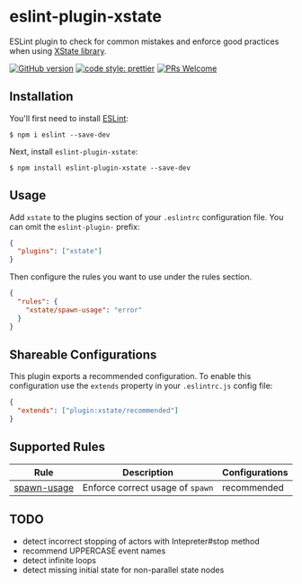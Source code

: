 # eslint-plugin-xstate

ESLint plugin to check for common mistakes and enforce good practices when using [XState library](https://xstate.js.org/).

[![GitHub version](https://badge.fury.io/gh/Naereen%2FStrapDown.js.svg)](https://github.com/Naereen/StrapDown.js)
[![code style: prettier](https://img.shields.io/badge/code_style-prettier-ff69b4.svg)](https://github.com/prettier/prettier)
[![PRs Welcome](https://img.shields.io/badge/PRs-welcome-brightgreen.svg?style=flat-square)](http://makeapullrequest.com)

## Installation

You'll first need to install [ESLint](http://eslint.org):

```
$ npm i eslint --save-dev
```

Next, install `eslint-plugin-xstate`:

```
$ npm install eslint-plugin-xstate --save-dev
```

## Usage

Add `xstate` to the plugins section of your `.eslintrc` configuration file. You can omit the `eslint-plugin-` prefix:

```json
{
  "plugins": ["xstate"]
}
```

Then configure the rules you want to use under the rules section.

```json
{
  "rules": {
    "xstate/spawn-usage": "error"
  }
}
```

## Shareable Configurations

This plugin exports a recommended configuration. To enable this configuration use the `extends` property in your `.eslintrc.js` config file:

```json
{
  "extends": ["plugin:xstate/recommended"]
}
```

## Supported Rules

| Rule                                     | Description                      | Configurations |
| ---------------------------------------- | -------------------------------- | -------------- |
| [spawn-usage](docs/rules/spawn-usage.md) | Enforce correct usage of `spawn` | recommended    |

## TODO

- detect incorrect stopping of actors with Intepreter#stop method
- recommend UPPERCASE event names
- detect infinite loops
- detect missing initial state for non-parallel state nodes
